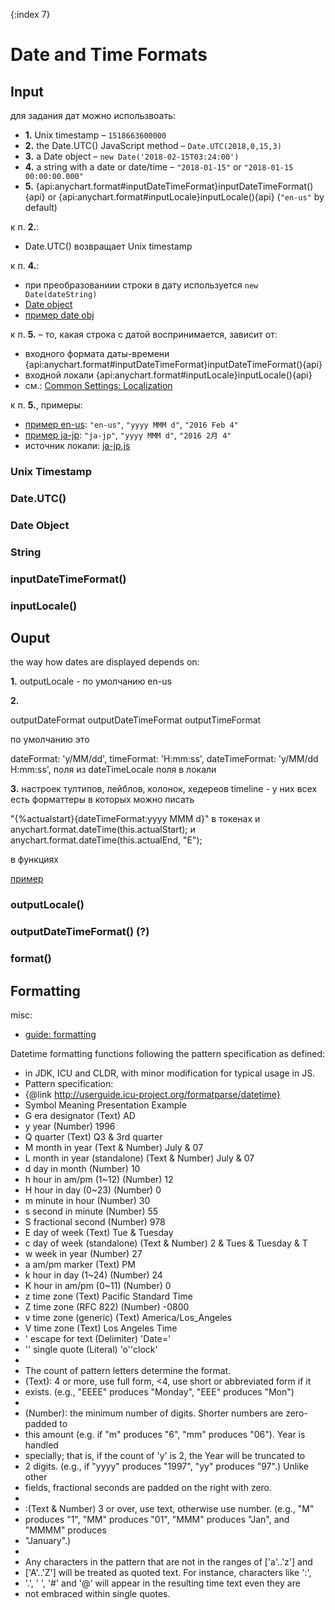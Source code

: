{:index 7}
# Date and Time Formats

## Input

для задания дат можно использвоать:

* **1.** Unix timestamp – `1518663600000`
* **2.** the Date.UTC() JavaScript method – `Date.UTC(2018,0,15,3)`
* **3.** a Date object  – `new Date('2018-02-15T03:24:00')`
* **4.** a string with a date or date/time – `"2018-01-15"` or `"2018-01-15 00:00:00.000"`
* **5.** {api:anychart.format#inputDateTimeFormat}inputDateTimeFormat(){api} or {api:anychart.format#inputLocale}inputLocale(){api} (`"en-us"` by default)

к п. **2.**:

* Date.UTC() возвращает Unix timestamp

к п. **4.**:

* при преобразованиии строки в дату используется `new Date(dateString)`
* [Date object](https://developer.mozilla.org/en-US/docs/Web/JavaScript/Reference/Global_Objects/Date)
* [пример date obj](http://playground.anychart.stg/VEb00OQx)

к п. **5.** – то, какая строка с датой воспринимается, зависит от:

* входного формата даты-времени {api:anychart.format#inputDateTimeFormat}inputDateTimeFormat(){api}
* входной локали {api:anychart.format#inputLocale}inputLocale(){api}
* см.: [Common Settings: Localization](../Common_Settings/Localization)

к п. **5.**, примеры:

* [пример en-us](https://playground.anychart.com/api/format/_samples/anychart.format.inputDateTimeFormat): `"en-us"`, `"yyyy MMM d"`, `"2016 Feb 4"`
* [пример ja-jp](https://playground.anychart.com/JfjNwZsx): `"ja-jp"`, `"yyyy MMM d"`, `"2016 2月 4"`
* источник локали: [ja-jp.js](https://cdn.anychart.com/releases/v8/locales/ja-jp.js)


### Unix Timestamp

### Date.UTC()

### Date Object

### String

### inputDateTimeFormat()

### inputLocale()

## Ouput

the way how dates are displayed depends on:

**1.** outputLocale - по умолчанию en-us

**2.** 

outputDateFormat 
outputDateTimeFormat
outputTimeFormat

по умолчанию это 

dateFormat: 'y/MM/dd',
timeFormat: 'H:mm:ss',
dateTimeFormat: 'y/MM/dd H:mm:ss', поля из dateTimeLocale поля в локали

**3.** настроек тултипов, лейблов, колонок, хедереов timeline - у них всех есть форматтеры в которых можно писать 

 "{%actualstart}{dateTimeFormat:yyyy MMM d}" в токенах
и 
 anychart.format.dateTime(this.actualStart);
и
anychart.format.dateTime(this.actualEnd, "E");

в функциях

[пример](https://playground.anychart.com/lxGU2Oem)

### outputLocale()

### outputDateTimeFormat() (?)

### format()

## Formatting

misc:

* [guide: formatting](http://userguide.icu-project.org/formatparse/datetime)

Datetime formatting functions following the pattern specification as defined:

 * in JDK, ICU and CLDR, with minor modification for typical usage in JS.
 * Pattern specification:
 * {@link http://userguide.icu-project.org/formatparse/datetime}
 * Symbol   Meaning                    Presentation       Example
 * G        era designator             (Text)             AD
 * y        year                       (Number)           1996
 * Q        quarter                    (Text)             Q3 & 3rd quarter
 * M        month in year              (Text & Number)    July & 07
 * L        month in year (standalone) (Text & Number)    July & 07
 * d        day in month               (Number)           10
 * h        hour in am/pm (1~12)       (Number)           12
 * H        hour in day (0~23)         (Number)           0
 * m        minute in hour             (Number)           30
 * s        second in minute           (Number)           55
 * S        fractional second          (Number)           978
 * E        day of week                (Text)             Tue & Tuesday
 * c        day of week (standalone)   (Text & Number)    2 & Tues & Tuesday & T
 * w        week in year               (Number)           27
 * a        am/pm marker               (Text)             PM
 * k        hour in day (1~24)         (Number)           24
 * K        hour in am/pm (0~11)       (Number)           0
 * z        time zone                  (Text)             Pacific Standard Time
 * Z        time zone (RFC 822)        (Number)           -0800
 * v        time zone (generic)        (Text)             America/Los_Angeles
 * V        time zone                  (Text)             Los Angeles Time
 * '        escape for text            (Delimiter)        'Date='
 * ''       single quote               (Literal)          'o''clock'
 *
 * The count of pattern letters determine the format.
 * (Text): 4 or more, use full form, <4, use short or abbreviated form if it
 * exists. (e.g., "EEEE" produces "Monday", "EEE" produces "Mon")
 *
 * (Number): the minimum number of digits. Shorter numbers are zero-padded to
 * this amount (e.g. if "m" produces "6", "mm" produces "06"). Year is handled
 * specially; that is, if the count of 'y' is 2, the Year will be truncated to
 * 2 digits. (e.g., if "yyyy" produces "1997", "yy" produces "97".) Unlike other
 * fields, fractional seconds are padded on the right with zero.
 *
 * :(Text & Number) 3 or over, use text, otherwise use number. (e.g., "M"
 * produces "1", "MM" produces "01", "MMM" produces "Jan", and "MMMM" produces
 * "January".)
 *
 * Any characters in the pattern that are not in the ranges of ['a'..'z'] and
 * ['A'..'Z'] will be treated as quoted text. For instance, characters like ':',
 * '.', ' ', '#' and '@' will appear in the resulting time text even they are
 * not embraced within single quotes.
